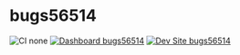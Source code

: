 # bugs56514

![CI none](https://img.shields.io/badge/ci-none-orange.svg)
[![Dashboard bugs56514](https://img.shields.io/badge/dashboard-bugs56514-yellow.svg)](https://dashboard.pantheon.io/sites/8990e779-64f0-463d-95fd-3da9c7a6ddfc#dev/code)
[![Dev Site bugs56514](https://img.shields.io/badge/site-bugs56514-blue.svg)](http://dev-bugs56514.pantheonsite.io/)